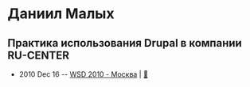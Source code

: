 # Даниил Малых

## Практика использования Drupal в компании RU-CENTER
- 2010 Dec 16 -- [WSD 2010 - Москва](https://www.youtube.com/watch?v=LrMn8N5iWdQ)  | [:notebook:](https://wsd.events/2010/12/16/pres/drupal-practice.pdf)  
